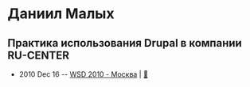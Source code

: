 # Даниил Малых

## Практика использования Drupal в компании RU-CENTER
- 2010 Dec 16 -- [WSD 2010 - Москва](https://www.youtube.com/watch?v=LrMn8N5iWdQ)  | [:notebook:](https://wsd.events/2010/12/16/pres/drupal-practice.pdf)  
